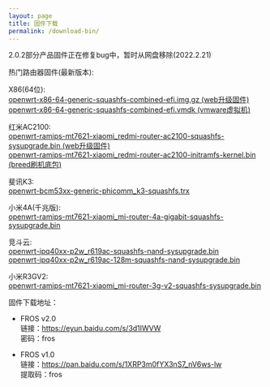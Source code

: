 ```yaml
---
layout: page
title: 固件下载
permalink: /download-bin/
---
```


2.0.2部分产品固件正在修复bug中，暂时从网盘移除(2022.2.21)  


热门路由器固件(最新版本):  

X86(64位):  
[openwrt-x86-64-generic-squashfs-combined-efi.img.gz (web升级固件)](http://175.178.71.82:88/fros/openwrt-x86-64-generic-squashfs-combined-efi.img.gz)  
[openwrt-x86-64-generic-squashfs-combined-efi.vmdk (vmware虚拟机)](http://175.178.71.82:88/fros/openwrt-x86-64-generic-squashfs-combined-efi.vmdk) 

红米AC2100:  
[openwrt-ramips-mt7621-xiaomi_redmi-router-ac2100-squashfs-sysupgrade.bin (web升级固件)](http://175.178.71.82:88/fros/openwrt-ramips-mt7621-xiaomi_redmi-router-ac2100-squashfs-sysupgrade.bin)  
[openwrt-ramips-mt7621-xiaomi_redmi-router-ac2100-initramfs-kernel.bin (breed刷机底包)](http://175.178.71.82:88/fros/openwrt-ramips-mt7621-xiaomi_redmi-router-ac2100-initramfs-kernel.bin)  


斐讯K3:    
[openwrt-bcm53xx-generic-phicomm_k3-squashfs.trx](http://175.178.71.82:88/fros/openwrt-bcm53xx-generic-phicomm_k3-squashfs.trx)  


小米4A(千兆版):  
[openwrt-ramips-mt7621-xiaomi_mi-router-4a-gigabit-squashfs-sysupgrade.bin](http://175.178.71.82:88/fros/openwrt-ramips-mt7621-xiaomi_mi-router-4a-gigabit-squashfs-sysupgrade.bin)  

竞斗云:  
[openwrt-ipq40xx-p2w_r619ac-squashfs-nand-sysupgrade.bin](http://175.178.71.82:88/fros/openwrt-ipq40xx-p2w_r619ac-squashfs-nand-sysupgrade.bin)  
[openwrt-ipq40xx-p2w_r619ac-128m-squashfs-nand-sysupgrade.bin](http://175.178.71.82:88/fros/openwrt-ipq40xx-p2w_r619ac-128m-squashfs-nand-sysupgrade.bin)  

小米R3GV2:  
[openwrt-ramips-mt7621-xiaomi_mi-router-3g-v2-squashfs-sysupgrade.bin](http://175.178.71.82:88/fros/openwrt-ramips-mt7621-xiaomi_mi-router-3g-v2-squashfs-sysupgrade.bin)  


固件下载地址：
- FROS v2.0  
链接：https://eyun.baidu.com/s/3d1IWVW  
密码：fros  

- FROS v1.0  
链接：https://pan.baidu.com/s/1XRP3m0fYX3nS7_nV6ws-lw   
提取码：fros 

